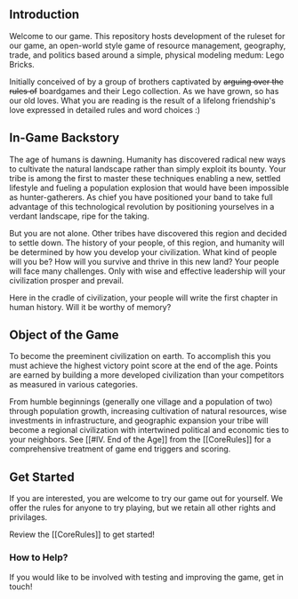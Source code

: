 ## Introduction
Welcome to our game. This repository hosts development of the ruleset for our game, an open-world style game of resource management, geography, trade, and politics based around a simple, physical modeling medum: Lego Bricks. 

Initially conceived of by a group of brothers captivated by ~~arguing over the rules of~~ boardgames and their Lego collection. As we have grown, so has our old loves. What you are reading is the result of a lifelong friendship's love expressed in detailed rules and word choices :)

## In-Game Backstory
The age of humans is dawning. Humanity has discovered radical new ways to cultivate the natural landscape rather than simply exploit its bounty. Your tribe is among the first to master these techniques enabling a new, settled lifestyle and fueling a population explosion that would have been impossible as hunter-gatherers. As chief you have positioned your band to take full advantage of this technological revolution by positioning yourselves in a verdant landscape, ripe for the taking. 

But you are not alone. Other tribes have discovered this region and decided to settle down. The history of your people, of this region, and humanity will be determined by how you develop your civilization. What kind of people will you be? How will you survive and thrive in this new land? Your people will face many challenges. Only with wise and effective leadership will your civilization prosper and prevail.

Here in the cradle of civilization, your people will write the first chapter in human history. Will it be worthy of memory? 

## Object of the Game    
To become the preeminent civilization on earth. To accomplish this you must achieve the highest victory point score at the end of the age. Points are earned by building a more developed civilization than your competitors as measured in various categories. 

From humble beginnings (generally one village and a population of two) through population growth, increasing cultivation of natural resources, wise investments in infrastructure, and geographic expansion your tribe will become a regional civilization with intertwined political and economic ties to your neighbors. See [[#IV. End of the Age]] from the [[CoreRules]] for a comprehensive treatment of game end triggers and scoring.

## Get Started
If you are interested, you are welcome to try our game out for yourself. We offer the rules for anyone to try playing, but we retain all other rights and privilages.

Review the [[CoreRules]] to get started!

### How to Help?
If you would like to be involved with testing and improving the game, get in touch!

